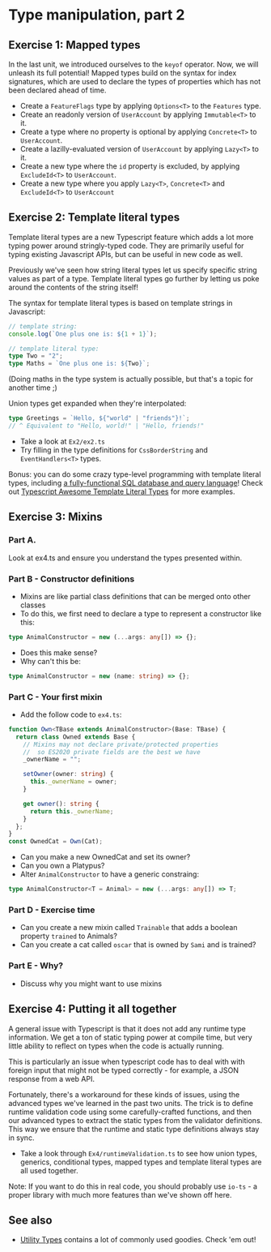# Type manipulation, part 2

## Exercise 1: Mapped types

In the last unit, we introduced ourselves to the `keyof` operator. Now, we will unleash its full potential! Mapped types build on the syntax for index signatures, which are used to declare the types of properties which has not been declared ahead of time.

- Create a `FeatureFlags` type by applying `Options<T>` to the `Features` type.
- Create an readonly version of `UserAccount` by applying `Immutable<T>` to it.
- Create a type where no property is optional by applying `Concrete<T>` to `UserAccount`.
- Create a lazilly-evaluated version of `UserAccount` by applying `Lazy<T>` to it.
- Create a new type where the `id` property is excluded, by applying `ExcludeId<T>` to `UserAccount`.
- Create a new type where you apply `Lazy<T>`, `Concrete<T>` and `ExcludeId<T>` to `UserAccount`

## Exercise 2: Template literal types

Template literal types are a new Typescript feature which adds a lot more typing power around stringly-typed code. They are primarily useful for typing existing Javascript APIs, but can be useful in new code as well.

Previously we've seen how string literal types let us specify specific string values as part of a type. Template literal types go further by letting us poke around the contents of the string itself!

The syntax for template literal types is based on template strings in Javascript:

```ts
// template string:
console.log(`One plus one is: ${1 + 1}`);

// template literal type:
type Two = "2";
type Maths = `One plus one is: ${Two}`;
```

(Doing maths in the type system is actually possible, but that's a topic for another time ;)

Union types get expanded when they're interpolated:

```ts
type Greetings = `Hello, ${"world" | "friends"}!`;
// ^ Equivalent to "Hello, world!" | "Hello, friends!"
```

- Take a look at `Ex2/ex2.ts`
- Try filling in the type definitions for `CssBorderString` and `EventHandlers<T>` types.

Bonus: you can do some crazy type-level programming with template literal types, including [a fully-functional SQL database and query language](https://github.com/codemix/ts-sql)! Check out [Typescript Awesome Template Literal Types](https://github.com/ghoullier/awesome-template-literal-types) for more examples.

## Exercise 3: Mixins

### Part A.

Look at ex4.ts and ensure you understand the types presented within.

### Part B - Constructor definitions

- Mixins are like partial class definitions that can be merged onto other classes
- To do this, we first need to declare a type to represent a constructor like this:

```ts
type AnimalConstructor = new (...args: any[]) => {};
```

- Does this make sense?
- Why can't this be:

```ts
type AnimalConstructor = new (name: string) => {};
```

### Part C - Your first mixin

- Add the follow code to `ex4.ts`:

```ts
function Own<TBase extends AnimalConstructor>(Base: TBase) {
  return class Owned extends Base {
    // Mixins may not declare private/protected properties
    //	so ES2020 private fields are the best we have
    _ownerName = "";

    setOwner(owner: string) {
      this._ownerName = owner;
    }

    get owner(): string {
      return this._ownerName;
    }
  };
}
const OwnedCat = Own(Cat);
```

- Can you make a new OwnedCat and set its owner?
- Can you own a Platypus?
- Alter `AnimalConstructor` to have a generic constraing:

```ts
type AnimalConstructor<T = Animal> = new (...args: any[]) => T;
```

### Part D - Exercise time

- Can you create a new mixin called `Trainable` that adds a boolean property `trained` to Animals?
- Can you create a cat called `oscar` that is owned by `Sami` and is trained?

### Part E - Why?

- Discuss why you might want to use mixins

## Exercise 4: Putting it all together

A general issue with Typescript is that it does not add any runtime type information. We get a ton of static typing power at compile time, but very little ability to reflect on types when the code is actually running.

This is particularly an issue when typescript code has to deal with with foreign input that might not be typed correctly - for example, a JSON response from a web API.

Fortunately, there's a workaround for these kinds of issues, using the advanced types we've learned in the past two units. The trick is to define runtime validation code using some carefully-crafted functions, and then our advanced types to extract the static types from the validator definitions. This way we ensure that the runtime and static type definitions always stay in sync.

- Take a look through `Ex4/runtimeValidation.ts` to see how union types, generics, conditional types, mapped types and template literal types are all used together.

Note: If you want to do this in real code, you should probably use `io-ts` - a proper library with much more features than we've shown off here.

## See also

- [Utility Types](https://www.typescriptlang.org/docs/handbook/utility-types.html) contains a lot of commonly used goodies. Check 'em out!
